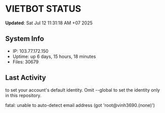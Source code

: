 # VIETBOT STATUS
**Updated**: Sat Jul 12 11:31:18 AM +07 2025

## System Info
- IP: 103.77.172.150
- Uptime: up 6 days, 15 hours, 18 minutes
- Files: 30679

## Last Activity

to set your account's default identity.
Omit --global to set the identity only in this repository.

fatal: unable to auto-detect email address (got 'root@vinh3690.(none)')
